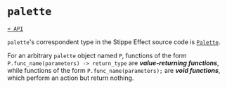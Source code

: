 <!-- TODO - Proofread and update for 1.2.0 -->

# `palette`

[`< API`](README.md)

`palette`'s correspondent type in the Stippe Effect source code is [`Palette`](https://github.com/jbunke/stipple-effect/blob/master/src/com/jordanbunke/stipple_effect/palette/Palette.java).

For an arbitrary `palette` object named `P`, functions of the form `P.func_name(parameters) -> return_type` are __*value-returning functions*__, while functions of the form `P.func_name(parameters);` are __*void functions*__, which perform an action but return nothing.

<!-- TODO -->
